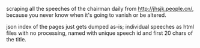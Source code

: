 scraping all the speeches of the chairman daily from http://jhsjk.people.cn/, because you never know when it's going to vanish or be altered. 

json index of the pages just gets dumped as-is; individual speeches as html files with no processing, named with unique speech id and first 20 chars of the title.
